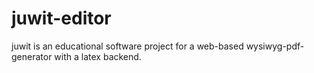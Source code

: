 # juwit-editor
juwit is an educational software project for a web-based wysiwyg-pdf-generator with a latex backend.
